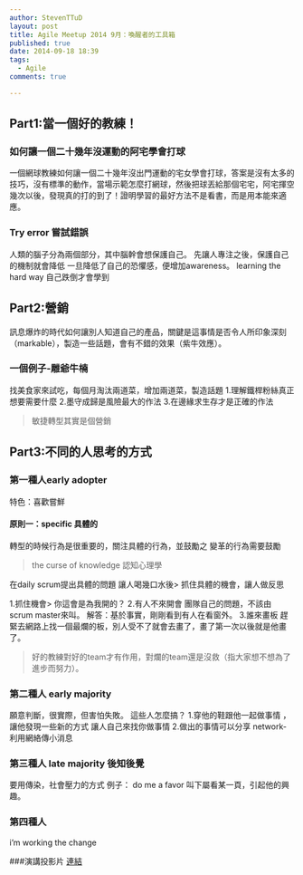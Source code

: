 ```yaml
---
author: StevenTTuD
layout: post
title: Agile Meetup 2014 9月：喚醒者的工具箱
published: true
date: 2014-09-18 18:39
tags:
  - Agile
comments: true

---
```

## Part1:當一個好的教練！
### 如何讓一個二十幾年沒運動的阿宅學會打球
一個網球教練如何讓一個二十幾年沒出門運動的宅女學會打球，答案是沒有太多的技巧，沒有標準的動作，當場示範怎麼打網球，然後把球丟給那個宅宅，阿宅揮空幾次以後，發現真的打的到了！證明學習的最好方法不是看書，而是用本能來適應。

### Try error 嘗試錯誤
人類的腦子分為兩個部分，其中腦幹會想保護自己。 先讓人專注之後，保護自己的機制就會降低
一旦降低了自己的恐懼感，便增加awareness。
learning the hard way
自己跌倒才會學到

## Part2:營銷
訊息爆炸的時代如何讓別人知道自己的產品，關鍵是這事情是否令人所印象深刻（markable），製造一些話題，會有不錯的效果（紫牛效應）。

### 一個例子-雕爺牛楠
找美食家來試吃，每個月淘汰兩道菜，增加兩道菜，製造話題
1.理解鐵桿粉絲真正想要需要什麼
2.墨守成歸是風險最大的作法
3.在邊緣求生存才是正確的作法


> 敏捷轉型其實是個營銷

## Part3:不同的人思考的方式

### 第一種人early adopter
特色：喜歡嘗鮮

#### 原則一：specific 具體的
轉型的時候行為是很重要的，關注具體的行為，並鼓勵之
變革的行為需要鼓勵

> the curse of knowledge 認知心理學

在daily scrum提出具體的問題
讓人喝幾口水後> 抓住具體的機會，讓人做反思

1.抓住機會> 你這會是為我開的？
2.有人不來開會
團隊自己的問題，不該由scrum master來叫。
解答：基於事實，剛剛看到有人在看窗外。
3.誰來畫板
趕緊去網路上找一個最爛的板，別人受不了就會去畫了，畫了第一次以後就是他畫了。

> 好的教練對好的team才有作用，對爛的team還是沒救（指大家想不想為了進步而努力）。

### 第二種人 early majority
願意判斷，很實際，但害怕失敗。
這些人怎麼搞？
1.穿他的鞋跟他一起做事情 ，讓他發現一些新的方式
讓人自己來找你做事情
2.做出的事情可以分享
network-利用網絡傳小消息

### 第三種人 late majority 後知後覺
要用傳染，社會壓力的方式
例子：
do me a favor 叫下屬看某一頁，引起他的興趣。

### 第四種人
i’m working the change

###演講投影片
[連結](http://www.slideshare.net/tengzy/isniper-how-to-make-the-change-when-change-is-hard)